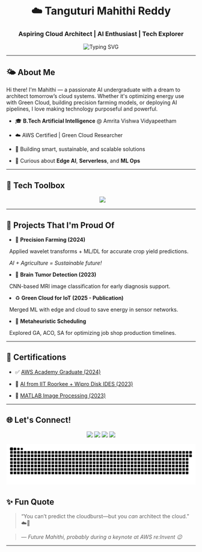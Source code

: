 <h1 align="center">☁️ Tanguturi Mahithi Reddy</h1>

<h3 align="center">Aspiring Cloud Architect | AI Enthusiast | Tech Explorer</h3>



<p align="center">
<img src="https://readme-typing-svg.demolab.com?font=Fira+Code&pause=1000&center=true&width=435&lines=Cloud+Computing+%7C+AI+%7C+ML+%7C+IoT+%F0%9F%93%A1;Always+Learning+Something+New...+%F0%9F%93%9A;Building+intelligent+tech+solutions" alt="Typing SVG" />

</p>



---



## 🌤️ About Me



Hi there! I'm Mahithi — a passionate AI undergraduate with a dream to architect tomorrow’s cloud systems. Whether it's optimizing energy use with Green Cloud, building precision farming models, or deploying AI pipelines, I love making technology purposeful and powerful.



- 🎓 **B.Tech Artificial Intelligence** @ Amrita Vishwa Vidyapeetham  

- ☁️ AWS Certified | Green Cloud Researcher  

- 🤖 Building smart, sustainable, and scalable solutions  

- 🧠 Curious about **Edge AI**, **Serverless**, and **ML Ops**



---



## 🧰 Tech Toolbox



<div align="center">

  <img src="https://skillicons.dev/icons?i=aws,python,pytorch,docker,mysql,mongodb,anaconda,git,github,linux,latex,vscode,jupyter,kaggle" />

</div>



---



## 🧠 Projects That I'm Proud Of



- 🔬 **Precision Farming (2024)**  

  Applied wavelet transforms + ML/DL for accurate crop yield predictions.  

  _AI + Agriculture = Sustainable future!_



- 🧠 **Brain Tumor Detection (2023)**  

  CNN-based MRI image classification for early diagnosis support.  



- ♻️ **Green Cloud for IoT (2025 - Publication)**  

  Merged ML with edge and cloud to save energy in sensor networks.  



- 🧮 **Metaheuristic Scheduling**  

  Explored GA, ACO, SA for optimizing job shop production timelines.



---



## 📜 Certifications



- ✅ [AWS Academy Graduate (2024)](https://www.credly.com/badges/4f12e002-8014-4511-b41d-129d62ef740e/linked_in_profile)  

- 🧠 [AI from IIT Roorkee + Wipro Disk IDES (2023)](https://cert.diceid.com/cid/dSKGLjlCLG)  

- 🧪 [MATLAB Image Processing (2023)](https://matlabacademy.mathworks.com/progress/share/certificate.html?id=7e27ce34-279a-4b63-8a05-00dffb90a302)



---



## 🌐 Let's Connect!



<p align="center">
<a href="mailto:mahitanguturi@gmail.com"><img src="https://img.shields.io/badge/Gmail-D14836?style=for-the-badge&logo=gmail&logoColor=white"/></a>
<a href="https://www.linkedin.com/in/mahithi-tanguturi"><img src="https://img.shields.io/badge/LinkedIn-0077B5?style=for-the-badge&logo=linkedin&logoColor=white"/></a>
<a href="https://tryhackme.com"><img src="https://img.shields.io/badge/TryHackMe-88cc14?style=for-the-badge&logo=tryhackme&logoColor=white"/></a>
<a href="https://www.hackerrank.com"><img src="https://img.shields.io/badge/HackerRank-2EC866?style=for-the-badge&logo=hackerrank&logoColor=white"/></a>

</p>



<p align="center">
<img src="https://github.com/mahithiredd/mahithiredd/blob/snake-output/snake-output/github-contribution-grid-snake.svg" alt="Cloud Snake Animation" />

</p>



## ✨ Fun Quote



> “You can’t predict the cloudburst—but you *can* architect the cloud.” ☁️🚀  

> — *Future Mahithi, probably during a keynote at AWS re:Invent 😉*



---

